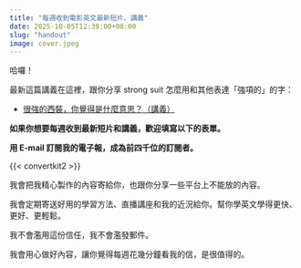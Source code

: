 ```yaml
---
title: "每週收到電影英文最新短片、講義"
date: 2025-10-05T12:39:00+08:00
slug: "handout"
image: cover.jpeg
---
```

哈囉！

最新這篇講義在這裡，跟你分享 strong suit 怎麼用和其他表達「強項的」的字：
- [很強的西裝，你覺得是什麼意思？（講義）](https://frankchi.pse.is/87jtx2)

**如果你想要每週收到最新短片和講義，歡迎填寫以下的表單。**

**用 E-mail 訂閱我的電子報，成為前四千位的訂閱者。**

{{< convertkit2 >}}

我會把我精心製作的內容寄給你，也跟你分享一些平台上不能放的內容。

我會定期寄送好用的學習方法、直播講座和我的近況給你。幫你學英文學得更快、更好、更輕鬆。

我不會濫用這份信任，我不會濫發郵件。

我會用心做好內容，讓你覺得每週花幾分鐘看我的信，是很值得的。

